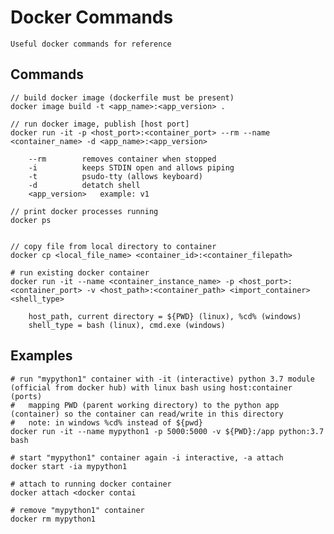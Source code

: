 # Docker Commands

    Useful docker commands for reference
    
## Commands

    // build docker image (dockerfile must be present)
    docker image build -t <app_name>:<app_version> .
    
    // run docker image, publish [host port]
    docker run -it -p <host_port>:<container_port> --rm --name <container_name> -d <app_name>:<app_version>
    
        --rm        removes container when stopped
        -i          keeps STDIN open and allows piping
        -t          psudo-tty (allows keyboard)
        -d          detatch shell
        <app_version>   example: v1
        
    // print docker processes running
    docker ps
    
    
    // copy file from local directory to container
    docker cp <local_file_name> <container_id>:<container_filepath>
    
    # run existing docker container
    docker run -it --name <container_instance_name> -p <host_port>:<container_port> -v <host_path>:<container_path> <import_container> <shell_type>
    
        host_path, current directory = ${PWD} (linux), %cd% (windows)
        shell_type = bash (linux), cmd.exe (windows)
    
    
##  Examples

    # run "mypython1" container with -it (interactive) python 3.7 module (official from docker hub) with linux bash using host:container (ports)
    #   mapping PWD (parent working directory) to the python app (container) so the container can read/write in this directory
    #   note: in windows %cd% instead of ${pwd}
    docker run -it --name mypython1 -p 5000:5000 -v ${PWD}:/app python:3.7 bash
    
    # start "mypython1" container again -i interactive, -a attach
    docker start -ia mypython1
    
    # attach to running docker container
    docker attach <docker contai
    
    # remove "mypython1" container
    docker rm mypython1